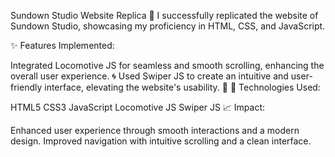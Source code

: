 Sundown Studio Website Replica 🌅
I successfully replicated the website of Sundown Studio, showcasing my proficiency in HTML, CSS, and JavaScript.

✨ Features Implemented:

Integrated Locomotive JS for seamless and smooth scrolling, enhancing the overall user experience. 🌀
Used Swiper JS to create an intuitive and user-friendly interface, elevating the website's usability. 🚀
🔧 Technologies Used:

HTML5
CSS3
JavaScript
Locomotive JS
Swiper JS
📈 Impact:

Enhanced user experience through smooth interactions and a modern design.
Improved navigation with intuitive scrolling and a clean interface.
